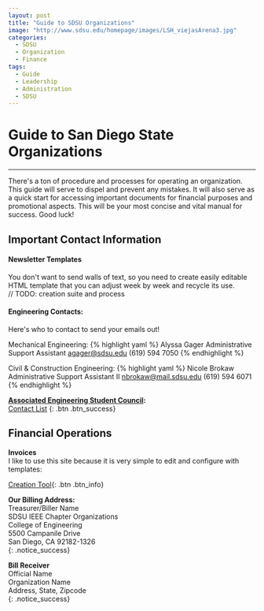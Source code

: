 ```yaml
---
layout: post
title: "Guide to SDSU Organizations"
image: "http://www.sdsu.edu/homepage/images/LSH_viejasArena3.jpg"
categories:
  - SDSU
  - Organization
  - Finance
tags:
  - Guide
  - Leadership
  - Administration
  - SDSU
---
```


# Guide to San Diego State Organizations
---

There's a ton of procedure and processes for operating an organization. This guide will serve to dispel and prevent any mistakes. It will also serve as a quick start for accessing important documents for financial purposes and promotional aspects. This will be your most concise and vital manual for success. Good luck!


Important Contact Information
---
#### Newsletter Templates

You don't want to send walls of text, so you need to create easily editable HTML template that you can adjust week by week and recycle its use.  
// TODO: creation suite and process

#### Engineering Contacts:
Here's who to contact to send your emails out!  

Mechanical Engineering:
{% highlight yaml %}
Alyssa Gager
Administrative Support Assistant
agager@sdsu.edu
(619) 594 7050
{% endhighlight %}

Civil & Construction Engineering:
{% highlight yaml %}
Nicole Brokaw
Administrative Support Assistant II
nbrokaw@mail.sdsu.edu
(619) 594 6071
{% endhighlight %}

**[Associated Engineering Student Council](http://aesc.sdsu.edu/):**  
[Contact List](https://docs.google.com/spreadsheets/d/15jP5F49Q6OqqjD5Bj9DgG-hhZcNXo6aWfV6Lt3ns0A8/edit?usp=sharing)
{: .btn .btn_success}

Financial Operations
---

**Invoices**  
I like to use this site because it is very simple to edit and configure with templates:  

[Creation Tool](https://invoicehome.com/invoices){: .btn .btn_info}

**Our Billing Address:**  
Treasurer/Biller Name  
SDSU IEEE Chapter Organizations  
College of Engineering  
5500 Campanile Drive  
San Diego, CA 92182-1326  
{: .notice_success}

**Bill Receiver**  
Official Name  
Organization Name  
Address, State, Zipcode  
{: .notice_success}
